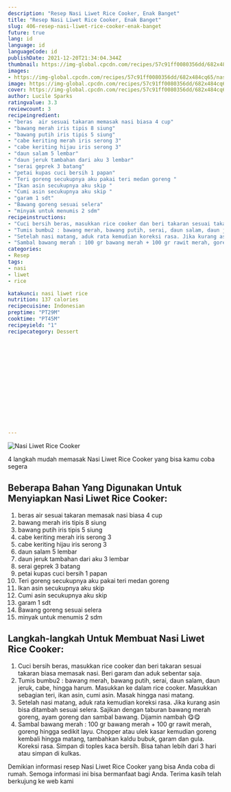 ```yaml
---
description: "Resep Nasi Liwet Rice Cooker, Enak Banget"
title: "Resep Nasi Liwet Rice Cooker, Enak Banget"
slug: 406-resep-nasi-liwet-rice-cooker-enak-banget
future: true
lang: id
language: id
languageCode: id
publishDate: 2021-12-20T21:34:04.344Z 
thumbnail: https://img-global.cpcdn.com/recipes/57c91ff0080356dd/682x484cq65/nasi-liwet-rice-cooker-foto-resep-utama.png
images:
- https://img-global.cpcdn.com/recipes/57c91ff0080356dd/682x484cq65/nasi-liwet-rice-cooker-foto-resep-utama.png
image: https://img-global.cpcdn.com/recipes/57c91ff0080356dd/682x484cq65/nasi-liwet-rice-cooker-foto-resep-utama.png
cover: https://img-global.cpcdn.com/recipes/57c91ff0080356dd/682x484cq65/nasi-liwet-rice-cooker-foto-resep-utama.png
author: Lucile Sparks
ratingvalue: 3.3
reviewcount: 3
recipeingredient:
- "beras  air sesuai takaran memasak nasi biasa 4 cup"
- "bawang merah iris tipis 8 siung"
- "bawang putih iris tipis 5 siung"
- "cabe keriting merah iris serong 3"
- "cabe keriting hijau iris serong 3"
- "daun salam 5 lembar"
- "daun jeruk tambahan dari aku 3 lembar"
- "serai geprek 3 batang"
- "petai kupas cuci bersih 1 papan"
- "Teri goreng secukupnya aku pakai teri medan goreng "
- "Ikan asin secukupnya aku skip "
- "Cumi asin secukupnya aku skip "
- "garam 1 sdt"
- "Bawang goreng sesuai selera"
- "minyak untuk menumis 2 sdm"
recipeinstructions:
- "Cuci bersih beras, masukkan rice cooker dan beri takaran sesuai takaran biasa memasak nasi. Beri garam dan aduk sebentar saja."
- "Tumis bumbu2 : bawang merah, bawang putih, serai, daun salam, daun jeruk, cabe, hingga harum. Masukkan ke dalam rice cooker. Masukkan sebagian teri, ikan asin, cumi asin. Masak hingga nasi matang."
- "Setelah nasi matang, aduk rata kemudian koreksi rasa. Jika kurang asin bisa ditambah sesuai selera. Sajikan dengan taburan bawang merah goreng, ayam goreng dan sambal bawang. Dijamin nambah 😋😋"
- "Sambal bawang merah : 100 gr bawang merah + 100 gr rawit merah, goreng hingga sedikit layu. Chopper atau ulek kasar kemudian goreng kembali hingga matang, tambahkan kaldu bubuk, garam dan gula. Koreksi rasa. Simpan di toples kaca bersih. Bisa tahan lebih dari 3 hari atau simpan di kulkas."
categories:
- Resep
tags:
- nasi
- liwet
- rice

katakunci: nasi liwet rice 
nutrition: 137 calories
recipecuisine: Indonesian
preptime: "PT29M"
cooktime: "PT45M"
recipeyield: "1"
recipecategory: Dessert


     
    
    
    
    
    
    
    
    
    
    
      
    
---
```



![Nasi Liwet Rice Cooker](https://img-global.cpcdn.com/recipes/57c91ff0080356dd/682x484cq65/nasi-liwet-rice-cooker-foto-resep-utama.png)

4 langkah mudah memasak  Nasi Liwet Rice Cooker yang bisa kamu coba segera

<!--inarticleads1-->

## Beberapa Bahan Yang Digunakan Untuk Menyiapkan Nasi Liwet Rice Cooker:

1. beras  air sesuai takaran memasak nasi biasa 4 cup
1. bawang merah iris tipis 8 siung
1. bawang putih iris tipis 5 siung
1. cabe keriting merah iris serong 3
1. cabe keriting hijau iris serong 3
1. daun salam 5 lembar
1. daun jeruk tambahan dari aku 3 lembar
1. serai geprek 3 batang
1. petai kupas cuci bersih 1 papan
1. Teri goreng secukupnya aku pakai teri medan goreng 
1. Ikan asin secukupnya aku skip 
1. Cumi asin secukupnya aku skip 
1. garam 1 sdt
1. Bawang goreng sesuai selera
1. minyak untuk menumis 2 sdm



<!--inarticleads2-->

## Langkah-langkah Untuk Membuat Nasi Liwet Rice Cooker:

1. Cuci bersih beras, masukkan rice cooker dan beri takaran sesuai takaran biasa memasak nasi. Beri garam dan aduk sebentar saja.
1. Tumis bumbu2 : bawang merah, bawang putih, serai, daun salam, daun jeruk, cabe, hingga harum. Masukkan ke dalam rice cooker. Masukkan sebagian teri, ikan asin, cumi asin. Masak hingga nasi matang.
1. Setelah nasi matang, aduk rata kemudian koreksi rasa. Jika kurang asin bisa ditambah sesuai selera. Sajikan dengan taburan bawang merah goreng, ayam goreng dan sambal bawang. Dijamin nambah 😋😋
1. Sambal bawang merah : 100 gr bawang merah + 100 gr rawit merah, goreng hingga sedikit layu. Chopper atau ulek kasar kemudian goreng kembali hingga matang, tambahkan kaldu bubuk, garam dan gula. Koreksi rasa. Simpan di toples kaca bersih. Bisa tahan lebih dari 3 hari atau simpan di kulkas.




Demikian informasi  resep Nasi Liwet Rice Cooker   yang bisa Anda coba di rumah. Semoga informasi ini bisa bermanfaat bagi Anda. Terima kasih telah berkujung ke web kami
